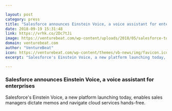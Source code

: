 ```yaml
---

layout: post
category: press
title: "Salesforce announces Einstein Voice, a voice assistant for enterprises"
date: 2018-09-19 15:31:48
link: https://vrhk.co/2Dc7tJi
image: https://venturebeat.com/wp-content/uploads/2018/05/salesforce-tower-indianapolis.jpg?fit=578%2C376&strip=all
domain: venturebeat.com
author: "VentureBeat"
icon: https://venturebeat.com/wp-content/themes/vb-news/img/favicon.ico
excerpt: "Salesforce's Einstein Voice, a new platform launching today, enables sales managers dictate memos and navigate cloud services hands-free."

---
```


### Salesforce announces Einstein Voice, a voice assistant for enterprises

Salesforce's Einstein Voice, a new platform launching today, enables sales managers dictate memos and navigate cloud services hands-free.